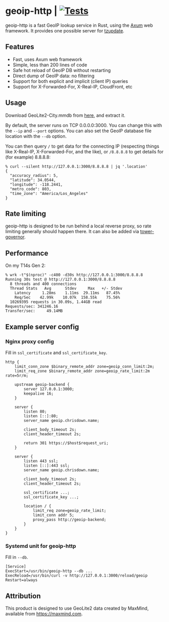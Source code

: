 # geoip-http | [![Tests](https://img.shields.io/github/actions/workflow/status/cdown/geoip-http/ci.yml?branch=master)](https://github.com/cdown/geoip-http/actions?query=branch%3Amaster)

geoip-http is a fast GeoIP lookup service in Rust, using the
[Axum](https://docs.rs/axum/latest/axum/) web framework. It provides one
possible server for [tzupdate](https://github.com/cdown/tzupdate).

## Features

- Fast, uses Axum web framework
- Simple, less than 200 lines of code
- Safe hot reload of GeoIP DB without restarting
- Direct dump of GeoIP data: no filtering
- Support for both explicit and implicit (client IP) queries
- Support for X-Forwarded-For, X-Real-IP, CloudFront, etc

## Usage

Download GeoLite2-City.mmdb from
[here](https://dev.maxmind.com/geoip/geolite2-free-geolocation-data/), and
extract it.

By default, the server runs on TCP 0.0.0.0:3000. You can change this with the
`--ip` and `--port` options. You can also set the GeoIP database file location
with the `--db` option.

You can then query `/` to get data for the connecting IP (respecting things
like X-Real-IP, X-Forwarded-For, and the like), or `/8.8.8.8` to get details
for (for example) 8.8.8.8:

```
% curl --silent http://127.0.0.1:3000/8.8.8.8 | jq '.location'
{
  "accuracy_radius": 5,
  "latitude": 34.0544,
  "longitude": -118.2441,
  "metro_code": 803,
  "time_zone": "America/Los_Angeles"
}
```

## Rate limiting

geoip-http is designed to be run behind a local reverse proxy, so rate limiting
generally should happen there. It can also be added via
[tower-governor](https://github.com/benwis/tower-governor).

## Performance

On my T14s Gen 2:

    % wrk -t"$(nproc)" -c400 -d30s http://127.0.0.1:3000/8.8.8.8
    Running 30s test @ http://127.0.0.1:3000/8.8.8.8
      8 threads and 400 connections
      Thread Stats   Avg      Stdev     Max   +/- Stdev
        Latency     1.28ms    1.11ms  29.11ms   87.45%
        Req/Sec    42.99k    10.07k  158.55k    75.56%
      10269395 requests in 30.09s, 1.44GB read
    Requests/sec: 341246.16
    Transfer/sec:     49.14MB

## Example server config

### Nginx proxy config

Fill in `ssl_certificate` and `ssl_certificate_key`.

```
http {
    limit_conn_zone $binary_remote_addr zone=geoip_conn_limit:2m;
    limit_req_zone $binary_remote_addr zone=geoip_rate_limit:2m rate=5r/m;

    upstream geoip-backend {
        server 127.0.0.1:3000;
        keepalive 16;
    }

    server {
        listen 80;
        listen [::]:80;
        server_name geoip.chrisdown.name;

        client_body_timeout 2s;
        client_header_timeout 2s;

        return 301 https://$host$request_uri;
    }

    server {
        listen 443 ssl;
        listen [::]:443 ssl;
        server_name geoip.chrisdown.name;

        client_body_timeout 2s;
        client_header_timeout 2s;

        ssl_certificate ...;
        ssl_certificate_key ...;

        location / {
            limit_req zone=geoip_rate_limit;
            limit_conn addr 5;
            proxy_pass http://geoip-backend;
        }
    }
}
```

### Systemd unit for geoip-http

Fill in `--db`.

```
[Service]
ExecStart=/usr/bin/geoip-http --db ...
ExecReload=/usr/bin/curl -v http://127.0.0.1:3000/reload/geoip
Restart=always
```

## Attribution

This product is designed to use GeoLite2 data created by MaxMind, available
from https://maxmind.com.

